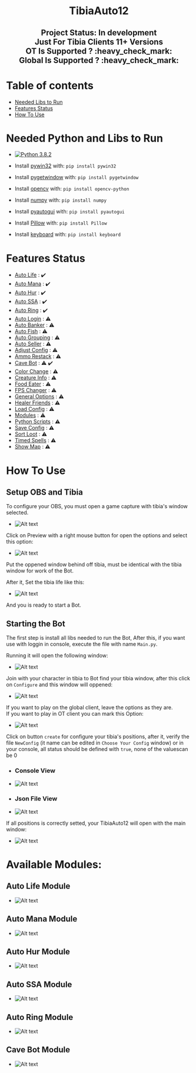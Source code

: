 <h1 align="center"> TibiaAuto12 </h1>

<h2 align="center"> Project Status: In development <br />Just For Tibia Clients 11+ Versions<br />OT Is Supported ? :heavy_check_mark:<br />Global Is Supported ? :heavy_check_mark:</h2>
  
  
# Table of contents

- [Needed Libs to Run](#Needed-Python-and-Libs-to-Run)
- [Features Status](#Features-Status)
- [How To Use](#How-To-Use)

# Needed Python and Libs to Run

- [![Python 3.8.2](https://img.shields.io/badge/python-3.8.2-blue.svg)](https://www.python.org/downloads/release/python-382/)

- Install [pywin32](http://www.qarevolution.com/5-step-install-pywin32-using-pip/) with: `pip install pywin32`

- Install [pygetwindow](https://pypi.org/project/PyGetWindow/) with: `pip install pygetwindow`

- Install [opencv](https://pypi.org/project/opencv-python/) with: `pip install opencv-python`

- Install [numpy](https://pypi.org/project/numpy/) with: `pip install numpy`

- Install [pyautogui](https://pypi.org/project/PyAutoGUI/) with: `pip install pyautogui`

- Install [Pillow](https://pypi.org/project/Pillow/2.2.2/) with: `pip install Pillow`

- Install [keyboard](https://pypi.org/project/keyboard/) with: `pip install keyboard`

# Features Status

- [Auto Life](#Auto-Life-Module) : :heavy_check_mark:
- [Auto Mana](#Auto-Mana-Module) : :heavy_check_mark:
- [Auto Hur](#Auto-Hur-Module) : :heavy_check_mark:
- [Auto SSA](#Auto-SSA-Module) : :heavy_check_mark:
- [Auto Ring](#Auto-Ring-Module) : :heavy_check_mark:
- [Auto Login]() : :warning:
- [Auto Banker]() : :warning:
- [Auto Fish]() : :warning:
- [Auto Grouping]() : :warning:
- [Auto Seller]() : :warning:
- [Adjust Config]() : :warning:
- [Ammo Restack]() : :warning:
- [Cave Bot](#Cave-Bot-Module) : :warning: :heavy_check_mark:
- [Color Change]() : :warning:
- [Creature Info]() : :warning:
- [Food Eater]() : :warning:
- [FPS Changer]() : :warning:
- [General Options]() : :warning:
- [Healer Friends]() : :warning:
- [Load Config]() : :warning:
- [Modules]() : :warning:
- [Python Scripts]() : :warning:
- [Save Config]() : :warning:
- [Sort Loot]() : :warning:
- [Timed Spells]() : :warning:
- [Show Map]() : :warning:

# How To Use

## Setup OBS and Tibia

To configure your OBS, you must open a game capture with tibia's window selected.

- ![Alt text](https://github.com/MuriloChianfa/TibiaAuto12/blob/master/images/ImagesReadme/OBS/SetTibia.png)

Click on Preview with a right mouse button for open the options and select this option:

- ![Alt text](https://github.com/MuriloChianfa/TibiaAuto12/blob/master/images/ImagesReadme/OBS/Projetor.png)

Put the oppened window behind off tibia, must be identical with the tibia window for work of the Bot.

After it, Set the tibia life like this:

- ![Alt text](https://github.com/MuriloChianfa/TibiaAuto12/blob/master/images/ImagesReadme/OBS/MarkLife.png)

And you is ready to start a Bot.

## Starting the Bot

The first step is install all libs needed to run the Bot, After this, if you want use with loggin in console, execute the file with name `Main.py`.

Running it will open the following window:

- ![Alt text](https://github.com/MuriloChianfa/TibiaAuto12/blob/master/images/ImagesReadme/SelectCharacter.png)

Join with your character in tibia to Bot find your tibia window, after this click on `Configure` and this window will oppened:

- ![Alt text](https://github.com/MuriloChianfa/TibiaAuto12/blob/master/images/ImagesReadme/SelectConfig.png)

If you want to play on the global client, leave the options as they are.
<br />
If you want to play in OT client you can mark this Option:

- ![Alt text](https://github.com/MuriloChianfa/TibiaAuto12/blob/master/images/ImagesReadme/SendEvents.png)

Click on button `create` for configure your tibia's positions, after it, verify the file `NewConfig` (it name can be edited in `Choose Your Config` window) or in your console, all status should be defined with `true`, none of the values ​​can be 0

- ### Console View
- ![Alt text](https://github.com/MuriloChianfa/TibiaAuto12/blob/master/images/ImagesReadme/ConsoleConfig.png)

- ### Json File View
- ![Alt text](https://github.com/MuriloChianfa/TibiaAuto12/blob/master/images/ImagesReadme/JsonConfig.png)

If all positions is correctly setted, your TibiaAuto12 will open with the main window:

- ![Alt text](https://github.com/MuriloChianfa/TibiaAuto12/blob/master/images/ImagesReadme/Root.png)

# Available Modules:

## Auto Life Module

- ![Alt text](https://github.com/MuriloChianfa/TibiaAuto12/blob/master/images/ImagesReadme/AutoHeal.png)

## Auto Mana Module

- ![Alt text](https://github.com/MuriloChianfa/TibiaAuto12/blob/master/images/ImagesReadme/AutoMana.png)

## Auto Hur Module

- ![Alt text](https://github.com/MuriloChianfa/TibiaAuto12/blob/master/images/ImagesReadme/AutoHur.png)

## Auto SSA Module

- ![Alt text](https://github.com/MuriloChianfa/TibiaAuto12/blob/master/images/ImagesReadme/AutoAmulet.png)

## Auto Ring Module


- ![Alt text](https://github.com/MuriloChianfa/TibiaAuto12/blob/master/images/ImagesReadme/AutoRing.png)

## Cave Bot Module

- ![Alt text](https://github.com/MuriloChianfa/TibiaAuto12/blob/master/images/ImagesReadme/CaveBot.png)

